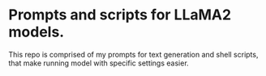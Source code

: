 # Prompts and scripts for LLaMA2 models.
This repo is comprised of my prompts for text generation and shell scripts, that make running model with specific settings easier.